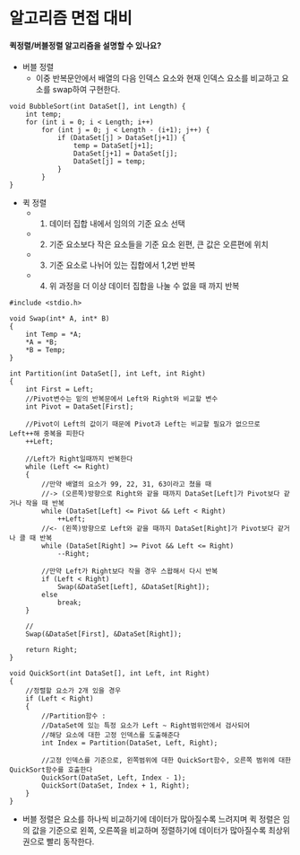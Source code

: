 # 알고리즘 면접 대비

#### 퀵정렬/버블정렬 알고리즘을 설명할 수 있나요?
- 버블 정렬
    - 이중 반복문안에서 배열의 다음 인덱스 요소와 현재 인덱스 요소를 비교하고 요소를 swap하여 구현한다.
~~~
void BubbleSort(int DataSet[], int Length) {
	int temp;
	for (int i = 0; i < Length; i++)
		for (int j = 0; j < Length - (i+1); j++) {
			if (DataSet[j] > DataSet[j+1]) {
				temp = DataSet[j+1];
				DataSet[j+1] = DataSet[j];
				DataSet[j] = temp;
			}
		}
}
~~~

- 퀵 정렬
    - 1) 데이터 집합 내에서 임의의 기준 요소 선택
    - 2) 기준 요소보다 작은 요소들을 기준 요소 왼편, 큰 값은 오른편에 위치
    - 3) 기준 요소로 나뉘어 있는 집합에서 1,2번 반복
    - 4) 위 과정을 더 이상 데이터 집합을 나눌 수 없을 때 까지 반복
~~~
#include <stdio.h>

void Swap(int* A, int* B)
{
	int Temp = *A;
	*A = *B;
	*B = Temp;
}

int Partition(int DataSet[], int Left, int Right)
{
	int First = Left;
	//Pivot변수는 밑의 반복문에서 Left와 Right와 비교할 변수
	int Pivot = DataSet[First];
	
	//Pivot이 Left의 값이기 때문에 Pivot과 Left는 비교할 필요가 없으므로 Left++해 중복을 피한다
	++Left;
	
	//Left가 Right일때까지 반복한다
	while (Left <= Right)
	{
		//만약 배열의 요소가 99, 22, 31, 63이라고 쳤을 때
		//-> (오른쪽)방향으로 Right와 같을 때까지 DataSet[Left]가 Pivot보다 같거나 작을 때 반복
		while (DataSet[Left] <= Pivot && Left < Right)
			++Left;
		//<- (왼쪽)방향으로 Left와 같을 때까지 DataSet[Right]가 Pivot보다 같거나 클 때 반복
		while (DataSet[Right] >= Pivot && Left <= Right)
			--Right;

		//만약 Left가 Right보다 작을 경우 스왑해서 다시 반복
		if (Left < Right)
			Swap(&DataSet[Left], &DataSet[Right]);
		else
			break;
	}

	//
	Swap(&DataSet[First], &DataSet[Right]);
	 
	return Right;
}

void QuickSort(int DataSet[], int Left, int Right)
{
	//정렬할 요소가 2개 있을 경우
	if (Left < Right)
	{
		//Partition함수 : 
		//DataSet에 있는 특정 요소가 Left ~ Right범위안에서 검사되어 
		//해당 요소에 대한 고정 인덱스를 도출해준다
		int Index = Partition(DataSet, Left, Right);

		//고정 인덱스를 기준으로, 왼쪽범위에 대한 QuickSort함수, 오른쪽 범위에 대한 QuickSort함수를 호출한다
		QuickSort(DataSet, Left, Index - 1);
		QuickSort(DataSet, Index + 1, Right);
	}
}
~~~

- 버블 정렬은 요소를 하나씩 비교하기에 데이터가 많아질수록 느려지며 퀵 정렬은 임의 값을 기준으로 왼쪽, 오른쪽을 비교하며 정렬하기에 데이터가 많아질수록 최상위권으로 빨리 동작한다.
